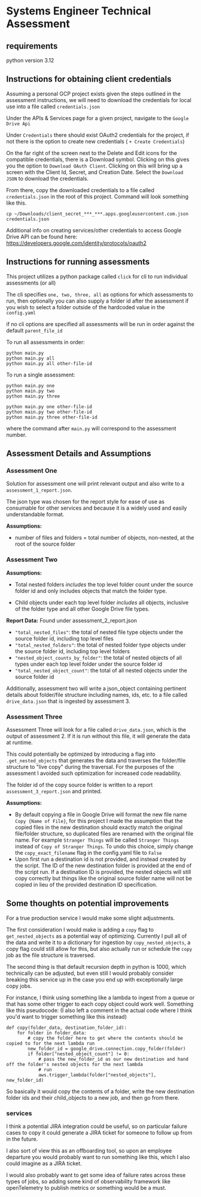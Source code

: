 # Systems Engineer Technical Assessment

## requirements
python version 3.12

## Instructions for obtaining client credentials

Assuming a personal GCP project exists given the steps outlined in the assessment instructions, we will need to download 
the credentials for local use into a file called `credentials.json`

Under the APIs & Services page for a given project, navigate to the `Google Drive Api`

Under `Credentials` there should exist OAuth2 credentials for the project, if not there is the option to 
create new credentials ( `+ Create Credentials`)

On the far right of the screen next to the  Delete and Edit icons for the compatible credentials, there is a Download 
symbol. Clicking on this gives you the option to `Download OAuth Client`. Clicking on this will bring up a screen with 
the Client Id, Secret, and Creation Date. Select the `Download JSON` to download the credentials.

From there, copy the downloaded credentials to a file called `credentials.json` in the root of this project. Command 
will look something like this.

```commandline
cp ~/Downloads/client_secret_***_***.apps.googleusercontent.com.json credentials.json
```

Additional info on creating services/other credentials to access Google Drive API can be found here:
https://developers.google.com/identity/protocols/oauth2

## Instructions for running assessments

This project utilizes a python package called `click` for cli to run individual assessments (or all)

The cli specifies `one, two, three, all` as options for which assessments to run, then optionally you can also supply
a folder id after the assessment if you wish to select a folder outside of the hardcoded value in the `config.yaml`

if no cli options are specified all assessments will be run in order against the default `parent_file_id`

To run all assessments in order:

```commandline
python main.py
python main.py all
python main.py all other-file-id
```


To run a single assessment:

```commandline
python main.py one
python main.py two
python main.py three

python main.py one other-file-id
python main.py two other-file-id
python main.py three other-file-id
```
where the command after `main.py` will correspond to the assessment number.

## Assessment Details and Assumptions
### Assessment One
Solution for assessment one will print relevant output and also write to a `assessment_1_report.json`.

The json type was chosen for the report style for ease of use as consumable for other services and because it is a 
widely used and easily understandable format.

**Assumptions:**
* number of files and folders = total number of objects, non-nested, at the root of the source folder

### Assessment Two
**Assumptions:**

* Total nested folders _includes_ the top level folder count under the source folder id and only includes objects that 
match the folder type.

* Child objects under each top level folder _includes_ all objects, inclusive of the folder type and all other Google 
Drive file types.

**Report Data:**
Found under assessment_2_report.json

* `"total_nested_files"`: the total of nested file type objects under the source folder id, including top level files
* `"total_nested_folders"`: the total of nested folder type objects under the source folder id, including top level folders
* `"nested_object_counts_by_folder"`: the total of nested objects of all types under each top level folder under the source folder id
* `"total_nested_object_count"`: the total of all nested objects under the source folder id


Additionally, assessment two will write a json_object containing pertinent details about folder/file structure including
names, ids, etc. to a file called `drive_data.json` that is ingested by assessment 3.

### Assessment Three
Assessment Three will look for a file called `drive_data.json`, which is the output of assessment 2. If it is run 
without this file, it will generate the data at runtime.

This could potentially be optimized by introducing a flag into `.get_nested_objects` that generates 
the data and traverses the folder/file structure to "live copy" during the traversal. For the purposes of the 
assessment I avoided such optimization for increased code readability.

The folder id of the copy source folder is written to a report `assessment_3_report.json` and printed.

**Assumptions:**
* By default copying a file in Google Drive will format the new file name `Copy {Name of File}`, for this project I made
the assumption that the copied files in the new destination should exactly match the original file/folder structure, so 
duplicated files are renamed with the original file name. For example `Stranger Things` will be called `Stranger Things`
instead of `Copy of Stranger Things`. To undo this choice, simply change the `copy_exact_filename` flag in the config.yaml file to `False`
* Upon first run a destination id is not provided, and instead created by the script. The ID of the new destination folder is 
provided at the end of the script run. If a destination ID is provided, the nested objects will still copy correctly but
things like the original source folder name will not be copied in lieu of the provided destination ID specification.

## Some thoughts on potential improvements

For a true production service I would make some slight adjustments. 

The first consideration I would make is adding a `copy` flag to `get_nested_objects` as a potential way of optimizing.
Currently I pull all of the data and write it to a dictionary for ingestion by `copy_nested_objects`, a copy flag could
still allow for this, but also actually run or schedule the `copy` job as the file structure is traversed.

The second thing is that default recursion depth in python is 1000, which technically can be adjusted, but even still I 
would probably consider breaking this service up in the case you end up with exceptionally large copy jobs.

For instance, I think using something like a lambda to ingest from a queue or that has some other trigger to each copy 
object could work well. Something like this pseudocode:
(I also left a comment in the actual code where I think you'd want to trigger something like this 
instead)
```
def copy(folder_data, destination_folder_id):
    for folder in folder_data:
        # copy the folder here to get where the contents should be copied to for the next lambda run
        new_folder_id = google_drive.connection.copy_folder(folder)
        if folder["nested_object_count"] != 0:
            # pass the new_folder_id as our new destination and hand off the folder's nested objects for the next lambda
            # run
            aws.trigger_lambda(folder["nested_objects"], new_folder_id)
```

So basically it would copy the contents of a folder, write the new destination folder ids and their child_objects to a
new job, and then go from there.

### services
I think a potential JIRA integration could be useful, so on particular failure cases to copy it could generate a JIRA
ticket for someone to follow up from in the future.

I also sort of view this as an offboarding tool, so upon an employee departure you would probably want to run something 
like this, which I also could imagine as a JIRA ticket.

I would also probably want to get some idea of failure rates across these types of jobs, so adding some kind of 
observability framework like openTelemetry to publish metrics or something would be a must.